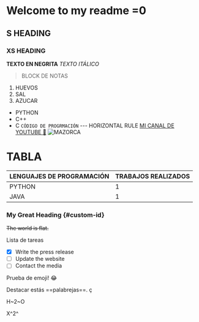 # Welcome to my readme =0
## S HEADING
### XS HEADING
**TEXTO EN NEGRITA**
*TEXTO ITÁLICO*
> BLOCK DE NOTAS
1. HUEVOS
2. SAL
3. AZUCAR
- PYTHON
- C++
- C
`CÓDIGO DE PROGRMACIÓN`
--- HORIZONTAL RULE
[MI CANAL DE YOUTUBE 📼](https://www.youtube.com/channel/UCsEFi0W5XsPCFNT_zgQL5eQ)
![MAZORCA](https://www.streamscheme.com/wp-content/uploads/2020/04/bloodtrail-emote.png)
# TABLA
| LENGUAJES DE PROGRAMACIÓN | TRABAJOS REALIZADOS |
| ----------- | ----------- |
| PYTHON | 1 |
| JAVA | 1 | 

### My Great Heading {#custom-id}

~~The world is flat.~~

Lista de tareas
- [x] Write the press release
- [ ] Update the website
- [ ] Contact the media 

Prueba de emoji! :joy: 

Destacar estás ==palabrejas==. ç

H~2~O 
 
X^2^ 
